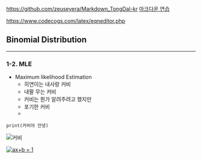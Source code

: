 

https://github.com/zeuseyera/Markdown_TongDal-kr
[마크다운 연습](https://github.com/zeuseyera/Markdown_TongDal-kr)

https://www.codecogs.com/latex/eqneditor.php


## Binomial Distribution
---

### 1-2. MLE

- Maximum likelihood Estimation 
  * 히연이는 내사랑 커비
  * 내팔 무는 커비 
  * 커비는 뭔가 알려주려고 했지만
  * 포기한 커비 
  * 

```
print(커비야 안녕)
```


![커비](https://pbs.twimg.com/media/Ea8xQs5U8AAZeTG.png)


<a href="https://www.codecogs.com/eqnedit.php?latex=ax&plus;b&space;=&space;1" target="_blank"><img src="https://latex.codecogs.com/gif.latex?ax&plus;b&space;=&space;1" title="ax+b = 1" /></a>


